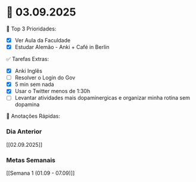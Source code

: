 # 📅 03.09.2025

🌟 Top 3 Prioridades:
- [x] Ver Aula da Faculdade 
- [x] Estudar Alemão - Anki + Café in Berlin

✅ Tarefas Extras:
- [x] Anki Inglês
- [ ] Resolver o Login do Gov
- [x] 5 min sem nada
- [x] Usar o Twitter menos de 1:30h
- [ ] Levantar atividades mais dopaminergicas e organizar minha rotina sem dopamina

📖 Anotações Rápidas:

### Dia Anterior
[[02.09.2025]]

### Metas Semanais
[[Semana 1 (01.09 - 07.09)]]